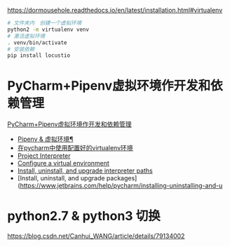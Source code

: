 https://dormousehole.readthedocs.io/en/latest/installation.html#virtualenv

```bash
# 文件夹内　创建一个虚拟环境
python2 -m virtualenv venv
# 激活虚拟环境
. venv/bin/activate
# 安装依赖
pip install locustio
```


# PyCharm+Pipenv虚拟环境作开发和依赖管理
[PyCharm+Pipenv虚拟环境作开发和依赖管理](https://zhuanlan.zhihu.com/p/129371044)

- [Pipenv & 虚拟环境¶](https://pythonguidecn.readthedocs.io/zh/latest/dev/virtualenvs.html)
- [在pycharm中使用配置好的virtualenv环境](https://blog.csdn.net/wowocpp/article/details/80786083)
- [Project Interpreter](https://www.jetbrains.com/help/pycharm/project-interpreter.html#)
- [Configure a virtual environment](https://www.jetbrains.com/help/pycharm/creating-virtual-environment.html)
- [Install, uninstall, and upgrade interpreter paths](https://www.jetbrains.com/help/pycharm/installing-uninstalling-and-reloading-interpreter-paths.html)
- [Install, uninstall, and upgrade packages](https://www.jetbrains.com/help/pycharm/installing-uninstalling-and-u

# python2.7 & python3 切换
https://blog.csdn.net/Canhui_WANG/article/details/79134002